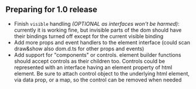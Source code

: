 ## Preparing for 1.0 release
- Finish `visible` handling _(OPTIONAL as interfaces won't be harmed)_: currently it is working fine, but invisible parts of the dom should have their bindings turned off
  except for the current visible binding
- Add more props and event handlers to the element interface (could scan draw&show also dom.d.ts for other props and events)
- Add support for "components" or controls. element builder functions should accept controls as their children too.
  Controls could be represented with an interface having an element property of html element.
  Be sure to attach control object to the underlying html element, via data prop, or a map, so the control can be removed when needed